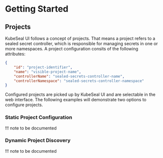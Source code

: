# Getting Started

## Projects

KubeSeal UI follows a concept of projects. That means a project refers to a sealed secret controller, which is
responsible for managing secrets in one or more namespaces. A project configuration consits of the following attributes:

```json
{
    "id": "project-identifier",
    "name": "visible-project-name",
    "controllerName": "sealed-secrets-controller-name",
    "controllerNamespace": "sealed-secrets-controller-namespace"
}
```

Configured projects are picked up by KubeSeal UI and are selectable in the web interface. The following examples will
demonstrate two options to configure projects.

### Static Project Configuration

!!! note
    to be documented

### Dynamic Project Discovery

!!! note
    to be documented
